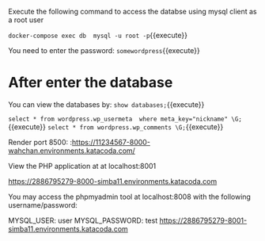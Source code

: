 Execute the following command to  access the databse using mysql client as a root user

`docker-compose exec db  mysql -u root -p`{{execute}}


You need to enter the password:
`somewordpress`{{execute}}

# After enter the database


You can view the databases by:
 `show databases;`{{execute}}

 `select * from wordpress.wp_usermeta  where meta_key="nickname" \G;`{{execute}}
`select * from wordpress.wp_comments \G;`{{execute}}

Render port 8500: :https://11234567-8000-wahchan.environments.katacoda.com/


View the PHP application at at localhost:8001

https://2886795279-8000-simba11.environments.katacoda.com

You may access the phpmyadmin tool at localhost:8008 with the following username/password:

MYSQL_USER: user
MYSQL_PASSWORD: test
https://2886795279-8001-simba11.environments.katacoda.com










